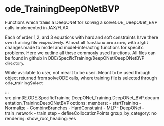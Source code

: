 # ode_TrainingDeepONetBVP

Functions which trains a DeepONet for solving a solveODE_DeepONet_BVP calls implemented in JAX/FLAX

Each of order 1,2, and 3 equations with hard and soft constraints have there own training file respectively. Almost all functions are same, with slight changes made to model and model-interacting functions for specific problems. Here we outline all these commonly used functions. All files can be found in github in ODE/SpecificTraining/DeepONet/DeepONetBVP directory.

While available to user, not meant to be used. Meant to be used through
object returned from solveODE calls, where training file is selected through ode_trainingSelect

::: src.pinnDE.ODE.SpecificTraining.DeepONet_Training.DeepONet_BVP.documentation_TrainingDeepONetBVP
    options:
        members:
            - startTraining
            - Normalize
            - CombineBranches
            - HardConstraint
            - MLP
            - DeepONet
            - train_network
            - train_step
            - defineCollocationPoints
        group_by_category: no
    rendering:
      show_root_heading: yes